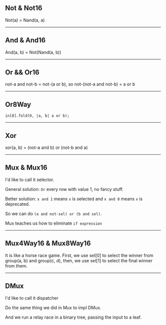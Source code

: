 ## Not & Not16

Not(a) = Nand(a, a)

---

## And & And16

And(a, b) = Not(Nand(a, b))

---

## Or && Or16

not-a and not-b = not-(a or b), so not-(not-a and not-b) = a or b

---

## Or8Way

`in[8].fold(0, |a, b| a or b);`

---

## Xor

xor(a, b) = (not-a and b) or (not-b and a)

---

## Mux & Mux16

I'd like to call it selector.

General solution: `Or` every row with value 1, no fancy stuff.

Better solution: `x and 1` means `x` is selected and `x and 0` means `x` is deprecated. 

So we can do `(a and not-sel) or (b and sel)`.

Mux teaches us how to eliminate `if expression`

---

## Mux4Way16 & Mux8Way16

It is like a horse race game. First, we use sel[0] to select the winner from group(a, b) and group(c, d), then, we use sel[1] to select the final winner from them.

---

## DMux

I'd like to call it dispatcher

Do the same thing we did in Mux to impl DMux.

And we run a relay race in a binary tree, passing the input to a leaf.
